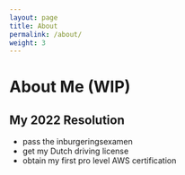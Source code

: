 ```yaml
---
layout: page
title: About
permalink: /about/
weight: 3
---
```


# About Me (WIP)


## My 2022 Resolution

* pass the inburgeringsexamen
* get my Dutch driving license
* obtain my first pro level AWS certification
